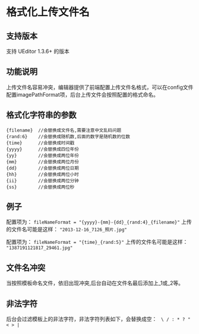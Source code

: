 # 格式化上传文件名

## 支持版本 ##
支持 UEditor 1.3.6+ 的版本

## 功能说明 ##
上传文件名容易冲突，编辑器提供了前端配置上传文件名格式，可以在config文件配置imagePathFormat项，后台上传文件会按照配置的格式命名。

## 格式化字符串的参数 ##
```
{filename}  //会替换成文件名,需要注意中文乱码问题
{rand:6}    //会替换成随机数,后面的数字是随机数的位数
{time}      //会替换成时间戳
{yyyy}      //会替换成四位年份
{yy}        //会替换成两位年份
{mm}        //会替换成两位月份
{dd}        //会替换成两位日期
{hh}        //会替换成两位小时
{ii}        //会替换成两位分钟
{ss}        //会替换成两位秒
```

## 例子 ##
配置项为：
``` fileNameFormat = "{yyyy}-{mm}-{dd}_{rand:4}_{filename}" ```
上传的文件名可能是这样：
``` "2013-12-16_7126_照片.jpg" ```

配置项为：
``` fileNameFormat = "{time}_{rand:5}" ```
上传的文件名可能是这样：
``` "1387191121817_29461.jpg" ```

## 文件名冲突 ##
当按照模板命名文件，依旧出现冲突,后台自动在文件名最后添加上_1或_2等。

## 非法字符 ##
后台会过滤模板上的非法字符，非法字符列表如下，会替换成空：
``` \ / : * ? " < > |```
